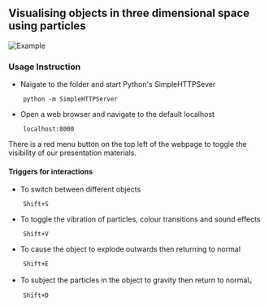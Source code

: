 ## Visualising objects in three dimensional space using particles

![Example](https://github.com/ruidan/Graphics-VisualizationFinalProject/blob/master/image.png)

### Usage Instruction
* Naigate to the folder and start Python's SimpleHTTPSever
```
	python -m SimpleHTTPServer
```
* Open a web browser and navigate to the default localhost
```
	localhost:8000
```

There is a red menu button on the top left of the webpage to toggle the visibility of our presentation materials.

#### Triggers for interactions
* To switch between different objects
```
	Shift+S
```
* To toggle the vibration of particles, colour transitions and sound effects
```
	Shift+V
```
* To cause the object to explode outwards then returning to normal
```
	Shift+E
```
* To subject the particles in the object to gravity then return to normal。
```
	Shift+D
```